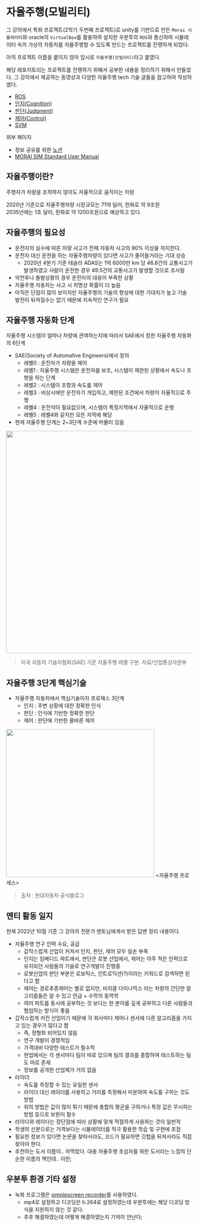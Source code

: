 # 자율주행(모빌리티)

그 강의에서 특화 프로젝트(2학기 두번째 프로젝트)로 unity를 기반으로 만든 `Morai 시뮬레이터`와 oracle의 `VirtualBox`를 활용하여 설치한 우분투의 `ROS`와 통신하여 시뮬레이터 속의 가상의 자동차를 자율주행할 수 있도록 만드는 프로젝트를 진행하게 되었다.

아직 프로젝트 이름을 붙이지 않아 임시로 `자율주행(모빌리티)`라고 붙였다.

해당 레포지토리는 프로젝트를 진행하기 위해서 공부한 내용을 정리하기 위해서 만들었다. 그 강의에서 제공하는 동영상과 다양한 자율주행 tech 기술 글들을 참고하여 작성하였다.

- [ROS](./ROS/README.md)
- [인지(Cognition)](./cognition/README.md)
- [판단(Judgment)](./judgment/README.md)
- [제어(Control)](./control/README.md)
- [SVM](./SVM/README.md)

외부 페이지

- 정보 공유를 위한 [노션](https://www.notion.so/5a5568486fbd4730ab43569cce17472c)
- [MORAI SIM Standard User Manual](https://help-morai-sim-en.scrollhelp.site/morai-sim-standard-en/)

## 자율주행이란?

주행자가 차량을 조작하지 않아도 자율적으로 움직이는 차량

2020년 기준으로 자율주행차량 시장규모는 71억 달러, 한화로 약 9조원  
2035년에는 1조 달러, 한화로 약 1200조원으로 예상하고 있다.

## 자율주행의 필요성

- 운전자의 실수에 따른 차량 사고가 전체 자동차 사고의 90% 이상을 차지한다.
- 운전자 대신 운전을 하는 자율주행차량이 있다면 사고가 줄어들거라는 기대 상승
  - 2020년 4분기 기준 테슬라 ADAS는 1억 6000만 km 당 46.8건의 교통사고가 발생하였고 사람이 운전한 경우 49.5건의 교통사고가 발생할 것으로 조사됨
- 악천후나 돌발상황의 경우 운전자의 대응이 부족한 상황
- 자율주행 자동차는 사고 시 치명상 확률이 더 높음
- 아직은 단점이 많이 보이지만 자율주행의 기술의 향상에 대한 기대치가 높고 기술 발전이 뒤쳐질수는 없기 때문에 지속적인 연구가 필요

## 자율주행 자동화 단계

자율주행 시스템이 얼마나 차량에 관여하는지에 따라서 SAE에서 정한 자율주행 자동화의 6단계

- SAE(Society of Automative Engineers)에서 정의
  - 레벨0 : 운전자가 차량을 제어
  - 레벨1 : 자율주행 시스템은 운전자를 보조, 시스템이 제한된 상황에서 속도나 조향을 하는 단계
  - 레벨2 : 시스템이 조향과 속도를 제어
  - 레벨3 : 비상시에만 운전자가 개입하고, 제한된 조건에서 차량이 자율적으로 주행
  - 레벨4 : 운전석이 필요없으며, 시스템이 특정지역에서 자율적으로 운행
  - 레벨5 : 레벨4와 같지만 모든 지역에 해당
- 현재 자율주행 단계는 2~3단계 수준에 머물러 있음

<img src="https://user-images.githubusercontent.com/19484971/188297523-b1254b60-9c87-4098-86f9-00e8b006489c.png" width=600>

> 미국 자동차 기술자협회(SAE) 기준 자율주행 레벨 구분. 자료/산업통상자원부

## 자율주행 3단계 핵심기술

- 자율주행 자동차에서 핵심기술이자 프로제스 3단계
  - 인지 : 주변 상황에 대한 정확한 인식
  - 판단 : 인식에 기반한 정확한 판단
  - 제어 : 판단에 기반한 올바른 제어

<img src="https://user-images.githubusercontent.com/19484971/188307408-33c25430-d45d-43f1-b23a-8a58c8618ff9.png" width=400> 
<자율주행 프로세스>

> 출처 : 현대자동차 공식블로그

## 멘티 활동 일지

현재 2022년 10월 기준 그 강의의 전문가 멘토님에게서 받은 답변 정리 내용이다.

- 자율주행 연구 인력 수요, 공급
  - 갑작스럽게 산업이 커져서 인지, 판단, 제어 모두 일손 부족
  - 인지는 임베디드 파트에서, 판단은 로봇 산업에서, 제어는 아주 적은 인력으로 유지되던 사람들의 기술로 연구개발이 진행중
  - 로봇산업의 판단 부분은 로보틱스, 인트로딕션(?)이라는 키워드로 검색하면 된다고 함
  - 제어는 경로추종제어는 별로 없지만, 비히클 다이나믹스 라는 차량의 간단한 알고리즘들은 알 수 있고 언급 + 수학의 동역학
  - 여러 파트를 동시에 공부하는 것 보다는 한 분야를 깊게 공부하고 다른 사람들과 협업하는 방식이 좋음
- 갑작스럽게 커진 산업이기 때문에 각 회사마다 제어나 센서에 다른 알고리즘을 가지고 있는 경우가 많다고 함
  - 즉, 정형화 되어있지 않음
  - 연구 개발이 경쟁적임
  - 가격대비 다양한 테스트가 필수적
  - 현업에서는 각 센서마다 팀이 따로 있으며 팀의 결과를 종합하여 테스트하는 팀도 따로 존재
  - 정보를 공개한 산업체가 거의 없음
- 라이더
  - 속도를 측정할 수 있는 유일한 센서
  - 라이더 대신 레이더를 사용하고 거리를 측정해서 미분하여 속도를 구하는 것도 방법
  - 위의 방법은 값이 많이 튀기 때문에 총합의 평균을 구하거나 특정 값은 무시하는 방법 등으로 보완이 필수
- 라이다와 레이다는 장단점에 따라 상황에 맞게 적절하게 사용하는 것이 일반적
- 학생의 신분으로는 가격보다는 시뮬레이터를 적극 활용한 학습 및 구현에 초점
- 필요한 정보가 있다면 논문을 찾아서라도, 코드가 필요하면 깃헙을 뒤져서라도 직접 찾아야 한다.
- 추천하는 도서 이름이.. 까먹었다. 대충 자율주행 초심자를 위한 도서라는 느낌의 단순한 이름의 책인데.. 이런;

## 우분투 환경 기타 설정

- 녹화 프로그램은 [simplescreen recorder](https://bigbigpark.tistory.com/37)를 사용하였다.
  - mp4로 설정하고 디코딩은 h.264로 설정하였는데 우분투에는 해당 디코딩 방식을 지원하지 않는 것 같다.
  - 추후 해결하였는데 어떻게 해결하였는지 기억이 안난다;
